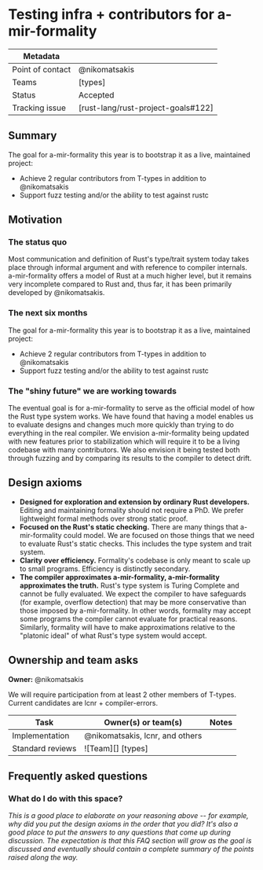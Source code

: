 # Testing infra + contributors for a-mir-formality

| Metadata       |                                    |
| ---            | ---                                |
| Point of contact | @nikomatsakis                      |
| Teams          | [types]                            |
| Status         | Accepted                           |
| Tracking issue | [rust-lang/rust-project-goals#122] |


## Summary

The goal for a-mir-formality this year is to bootstrap it as a live, maintained project:

* Achieve 2 regular contributors from T-types in addition to @nikomatsakis
* Support fuzz testing and/or the ability to test against rustc

## Motivation

### The status quo

Most communication and definition of Rust's type/trait system today takes place through informal argument and with reference to compiler internals. a-mir-formality offers a model of Rust at a much higher level, but it remains very incomplete compared to Rust and, thus far, it has been primarily developed by @nikomatsakis.

### The next six months

The goal for a-mir-formality this year is to bootstrap it as a live, maintained project:

* Achieve 2 regular contributors from T-types in addition to @nikomatsakis
* Support fuzz testing and/or the ability to test against rustc

### The "shiny future" we are working towards

The eventual goal is for a-mir-formality to serve as the official model of how the Rust type system works.
We have found that having a model enables us to evaluate designs and changes much more quickly than trying to do everything in the real compiler.
We envision a-mir-formality being updated with new features prior to stabilization which will require it to be a living codebase with many contributors.
We also envision it being tested both through fuzzing and by comparing its results to the compiler to detect drift.

## Design axioms

* **Designed for exploration and extension by ordinary Rust developers.** Editing and maintaining formality should not require a PhD. We prefer lightweight formal methods over strong static proof.
* **Focused on the Rust's static checking.** There are many things that a-mir-formality could model. We are focused on those things that we need to evaluate Rust's static checks. This includes the type system and trait system.
* **Clarity over efficiency.** Formality's codebase is only meant to scale up to small programs. Efficiency is distinctly secondary.
* **The compiler approximates a-mir-formality, a-mir-formality approximates the truth.** Rust's type system is Turing Complete and cannot be fully evaluated. We expect the compiler to have safeguards (for example, overflow detection) that may be more conservative than those imposed by a-mir-formality. In other words, formality may accept some programs the compiler cannot evaluate for practical reasons. Similarly, formality will have to make approximations relative to the "platonic ideal" of what Rust's type system would accept.

## Ownership and team asks

**Owner:** @nikomatsakis

We will require participation from at least 2 other members of T-types. Current candidates are lcnr + compiler-errors.

| Task             | Owner(s) or team(s)            | Notes |
| ---------------- | ------------------------------ | ----- |
| Implementation   | @nikomatsakis, lcnr, and others |       |
| Standard reviews | ![Team][] [types]              |       |

## Frequently asked questions

### What do I do with this space?

*This is a good place to elaborate on your reasoning above -- for example, why did you put the design axioms in the order that you did? It's also a good place to put the answers to any questions that come up during discussion. The expectation is that this FAQ section will grow as the goal is discussed and eventually should contain a complete summary of the points raised along the way.*